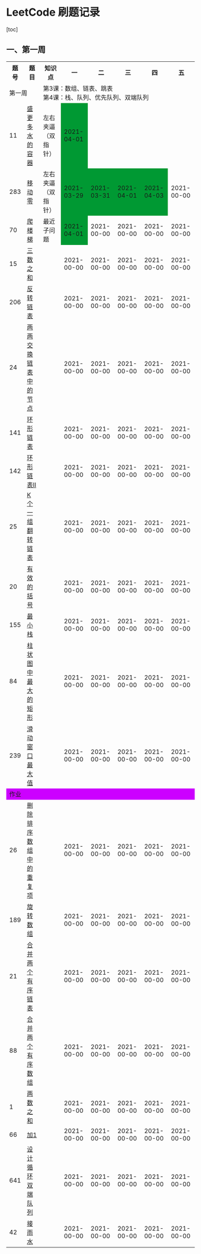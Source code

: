 # LeetCode 刷题记录

[toc]

## 一、第一周

<table>
        <tr>
            <th>题号</th><th>题目</th><th>知识点</th><th>一</th><th>二</th><th>三</th><th>四</th><th>五</th>
        </tr>
        <tr>
            <td colspan="2">第一周</td>
            <td colspan="6">第3课：数组、链表、跳表<br>第4课：栈、队列、优先队列、双端队列</td>
        </tr>
        <tr>
            <td>11</td>
            <td><a href="https://leetcode-cn.com/problems/container-with-most-water/">盛更多水的容器</a></td>
            <td>左右夹逼（双指针）</td>
            <td bgcolor="#009933">2021-04-01</td>
            <td></td>
            <td></td>
            <td></td>
            <td></td>
        </tr>
        <tr>
            <td>283</td>
            <td><a href="https://leetcode-cn.com/problems/move-zeroes/">移动零</a></td>
            <td>左右夹逼（双指针）</td>
            <td bgcolor="#009933">2021-03-29</td>
            <td bgcolor="#009933">2021-03-31</td>
            <td bgcolor="#009933">2021-04-01</td>
            <td bgcolor="#009933">2021-04-03</td>
            <td>2021-00-00</td>
        </tr>
        <tr>
            <td>70</td>
            <td><a href="https://leetcode.com/problems/climbing-stairs/">爬楼梯</a></td>
            <td>最近子问题</td>
            <td bgcolor="#009933">2021-04-01</td>
            <td>2021-00-00</td>
            <td>2021-00-00</td>
            <td>2021-00-00</td>
            <td>2021-00-00</td>
        </tr>
<tr>
            <td>15</td>
            <td><a href="https://leetcode-cn.com/problems/3sum/ (高频老题）">三数之和</a></td>
            <td></td>
            <td>2021-00-00</td>
            <td>2021-00-00</td>
            <td>2021-00-00</td>
            <td>2021-00-00</td>
            <td>2021-00-00</td>
        </tr>
        <tr>
            <td>206</td>
            <td><a href="https://leetcode.com/problems/reverse-linked-list/">反转链表</a></td>
            <td></td>
            <td>2021-00-00</td>
            <td>2021-00-00</td>
            <td>2021-00-00</td>
            <td>2021-00-00</td>
            <td>2021-00-00</td>
        </tr>
        <tr>
            <td>24</td>
            <td><a href="https://leetcode-cn.com/problems/swap-nodes-in-pairs/">两两交换链表中的节点</a></td>
            <td></td>
            <td>2021-00-00</td>
            <td>2021-00-00</td>
            <td>2021-00-00</td>
            <td>2021-00-00</td>
            <td>2021-00-00</td>
        </tr>
        <tr>
            <td>141</td>
            <td><a href="https://leetcode.com/problems/linked-list-cycle">环形链表</a></td>
            <td></td>
            <td>2021-00-00</td>
            <td>2021-00-00</td>
            <td>2021-00-00</td>
            <td>2021-00-00</td>
            <td>2021-00-00</td>
        </tr>
        <tr>
            <td>142</td>
            <td><a href="https://leetcode-cn.com/problems/linked-list-cycle-ii/">环形链表II</a></td>
            <td></td>
            <td>2021-00-00</td>
            <td>2021-00-00</td>
            <td>2021-00-00</td>
            <td>2021-00-00</td>
            <td>2021-00-00</td>
        </tr>
        <tr>
            <td>25</td>
            <td><a href="https://leetcode.com/problems/reverse-nodes-in-k-group/">K 个一组翻转链表</a></td>
            <td></td>
            <td>2021-00-00</td>
            <td>2021-00-00</td>
            <td>2021-00-00</td>
            <td>2021-00-00</td>
            <td>2021-00-00</td>
        </tr>
        <tr>
            <td>20</td>
            <td><a href="https://leetcode-cn.com/problems/valid-parentheses/">有效的括号</a></td>
            <td></td>
            <td>2021-00-00</td>
            <td>2021-00-00</td>
            <td>2021-00-00</td>
            <td>2021-00-00</td>
            <td>2021-00-00</td>
        </tr>
        <tr>
            <td>155</td>
            <td><a href="https://leetcode-cn.com/problems/min-stack/">最小栈</a></td>
            <td></td>
            <td>2021-00-00</td>
            <td>2021-00-00</td>
            <td>2021-00-00</td>
            <td>2021-00-00</td>
            <td>2021-00-00</td>
        </tr>
        <tr>
            <td>84</td>
            <td><a href="https://leetcode-cn.com/problems/largest-rectangle-in-histogram">柱状图中最大的矩形</a></td>
            <td></td>
            <td>2021-00-00</td>
            <td>2021-00-00</td>
            <td>2021-00-00</td>
            <td>2021-00-00</td>
            <td>2021-00-00</td>
        </tr>
        <tr>
            <td>239</td>
            <td><a href="https://leetcode-cn.com/problems/sliding-window-maximum">滑动窗口最大值</a></td>
            <td></td>
            <td>2021-00-00</td>
            <td>2021-00-00</td>
            <td>2021-00-00</td>
            <td>2021-00-00</td>
            <td>2021-00-00</td>
        </tr>
        <tr>
            <td colspan="8" bgcolor="#cc00ff">作业</td>
        </tr>
        <tr>
            <td>26</td>
            <td><a href="https://leetcode-cn.com/problems/remove-duplicates-from-sorted-array/">删除排序数组中的重复项</a></td>
            <td></td>
            <td>2021-00-00</td>
            <td>2021-00-00</td>
            <td>2021-00-00</td>
            <td>2021-00-00</td>
            <td>2021-00-00</td>
        </tr>
        <tr>
            <td>189</td>
            <td><a href="https://leetcode-cn.com/problems/rotate-array/">旋转数组</a></td>
            <td></td>
            <td>2021-00-00</td>
            <td>2021-00-00</td>
            <td>2021-00-00</td>
            <td>2021-00-00</td>
            <td>2021-00-00</td>
        </tr>
        <tr>
            <td>21</td>
            <td><a href="https://leetcode-cn.com/problems/merge-two-sorted-lists/">合并两个有序链表</a></td>
            <td></td>
            <td>2021-00-00</td>
            <td>2021-00-00</td>
            <td>2021-00-00</td>
            <td>2021-00-00</td>
            <td>2021-00-00</td>
        </tr>
        <tr>
            <td>88</td>
            <td><a href="https://leetcode-cn.com/problems/merge-sorted-array/">合并两个有序数组</a></td>
            <td></td>
            <td>2021-00-00</td>
            <td>2021-00-00</td>
            <td>2021-00-00</td>
            <td>2021-00-00</td>
            <td>2021-00-00</td>
        </tr>
        <tr>
            <td>1</td>
            <td><a href="https://leetcode-cn.com/problems/two-sum/">两数之和</a></td>
            <td></td>
            <td>2021-00-00</td>
            <td>2021-00-00</td>
            <td>2021-00-00</td>
            <td>2021-00-00</td>
            <td>2021-00-00</td>
        </tr>
        <tr>
            <td>66</td>
            <td><a href="https://leetcode-cn.com/problems/plus-one/">加1</a></td>
            <td></td>
            <td>2021-00-00</td>
            <td>2021-00-00</td>
            <td>2021-00-00</td>
            <td>2021-00-00</td>
            <td>2021-00-00</td>
        </tr>
        <tr>
            <td>641</td>
            <td><a href="https://leetcode.com/problems/design-circular-deque">设计循环双端队列</a></td>
            <td></td>
            <td>2021-00-00</td>
            <td>2021-00-00</td>
            <td>2021-00-00</td>
            <td>2021-00-00</td>
            <td>2021-00-00</td>
        </tr>
        <tr>
            <td>42</td>
            <td><a href="https://leetcode.com/problems/trapping-rain-water/">接雨水</a></td>
            <td></td>
            <td>2021-00-00</td>
            <td>2021-00-00</td>
            <td>2021-00-00</td>
            <td>2021-00-00</td>
            <td>2021-00-00</td>
        </tr>
</table>
